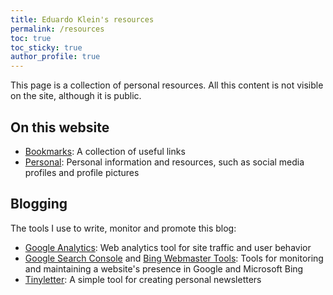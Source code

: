 ```yaml
---
title: Eduardo Klein's resources
permalink: /resources
toc: true
toc_sticky: true
author_profile: true
---
```


This page is a collection of personal resources. All this content is not visible on the site, although it is public.

## On this website

- [Bookmarks](/bookmarks): A collection of useful links
- [Personal](/personal): Personal information and resources, such as social media profiles and profile pictures

## Blogging

The tools I use to write, monitor and promote this blog:

- [Google Analytics](https://analytics.google.com): Web analytics tool for site traffic and user behavior
- [Google Search Console](https://search.google.com/search-console) and [Bing Webmaster Tools](https://www.bing.com/webmasters): Tools for monitoring and maintaining a website's presence in Google and Microsoft Bing
- [Tinyletter](https://app.tinyletter.com): A simple tool for creating personal newsletters